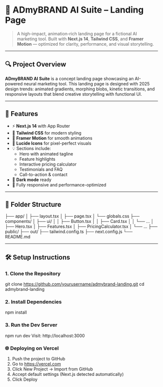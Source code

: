 # 🧠 ADmyBRAND AI Suite – Landing Page

> A high-impact, animation-rich landing page for a fictional AI marketing tool. Built with **Next.js 14**, **Tailwind CSS**, and **Framer Motion** — optimized for clarity, performance, and visual storytelling.

---

## 🔍 Project Overview

**ADmyBRAND AI Suite** is a concept landing page showcasing an AI-powered neural marketing tool. This landing page is designed with 2025 design trends: animated gradients, morphing blobs, kinetic transitions, and responsive layouts that blend creative storytelling with functional UI.

---

## 🚀 Features

- ⚡ **Next.js 14** with App Router
- 🎨 **Tailwind CSS** for modern styling
- 🧠 **Framer Motion** for smooth animations
- 💎 **Lucide Icons** for pixel-perfect visuals
- 💡 Sections include:
  - Hero with animated tagline
  - Feature highlights
  - Interactive pricing calculator
  - Testimonials and FAQ
  - Call-to-action & contact
- 🌙 **Dark mode** ready
- 📱 Fully responsive and performance-optimized

---

## 📁 Folder Structure

├── app/
│ ├── layout.tsx
│ ├── page.tsx
│ └── globals.css
├── components/
│ ├── ui/
│ │ ├── Button.tsx
│ │ ├── Card.tsx
│ │ └── ...
│ ├── Hero.tsx
│ ├── Features.tsx
│ ├── PricingCalculator.tsx
│ └── ...
├── public/
├── out/
├── tailwind.config.ts
├── next.config.js
└── README.md

---

## 🛠 Setup Instructions

### 1. Clone the Repository

git clone https://github.com/yourusername/admybrand-landing.git
cd admybrand-landing

### 2. Install Dependencies

npm install

### 3. Run the Dev Server

npm run dev
Visit: http://localhost:3000

### 🌐 Deploying on Vercel
1. Push the project to GitHub
2. Go to https://vercel.com
3. Click New Project → Import from GitHub
4. Accept default settings (Next.js detected automatically)
5. Click Deploy

